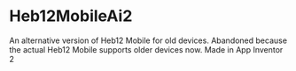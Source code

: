 # Heb12MobileAi2
An alternative version of Heb12 Mobile for old devices. Abandoned because the actual Heb12 Mobile supports older devices now.
Made in App Inventor 2
